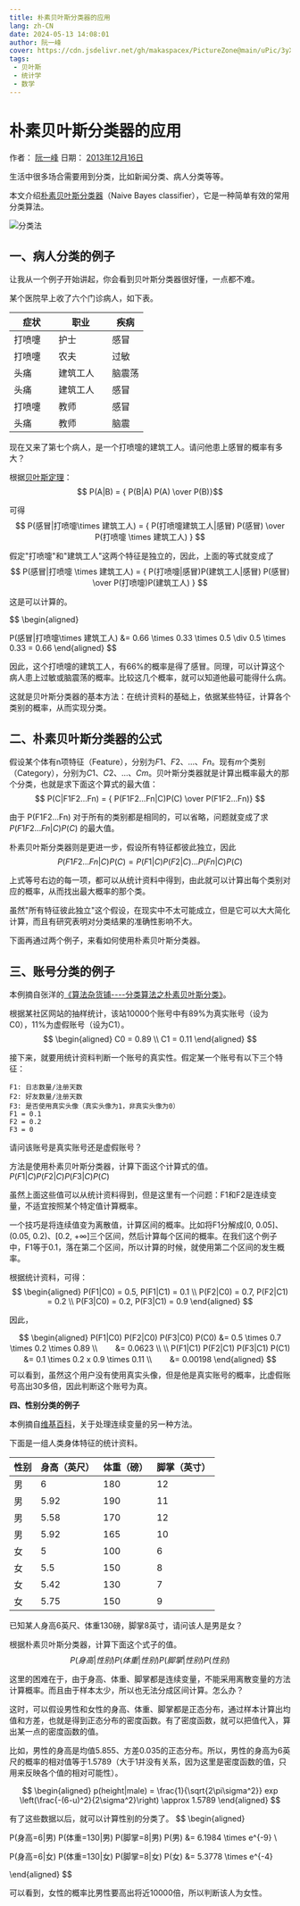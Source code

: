 ```yaml
---
title: 朴素贝叶斯分类器的应用
lang: zh-CN
date: 2024-05-13 14:08:01
author: 阮一峰
cover: https://cdn.jsdelivr.net/gh/makaspacex/PictureZone@main/uPic/3yXTzL.png
tags:
 - 贝叶斯
 - 统计学
 - 数学
---
```


# 朴素贝叶斯分类器的应用

作者： [阮一峰](https://www.ruanyifeng.com/)
日期： [2013年12月16日](https://www.ruanyifeng.com/blog/2013/12/)

生活中很多场合需要用到分类，比如新闻分类、病人分类等等。

本文介绍[朴素贝叶斯分类器](https://zh.wikipedia.org/wiki/朴素贝叶斯分类器)（Naive Bayes classifier），它是一种简单有效的常用分类算法。

![分类法](https://cdn.jsdelivr.net/gh/makaspacex/PictureZone@main/uPic/3yXTzL.png)

## 一、病人分类的例子

让我从一个例子开始讲起，你会看到贝叶斯分类器很好懂，一点都不难。

某个医院早上收了六个门诊病人，如下表。

|症状　　 |职业　　　|疾病 |
| ------| ------| ------|
|打喷嚏　|护士　　　|感冒|
|打喷嚏　|农夫　　　|过敏|
|头痛　　|建筑工人　|脑震荡|
|头痛　　|建筑工人　|感冒|
|打喷嚏　|教师　　　|感冒|
|头痛　　|教师　　　|脑震|

现在又来了第七个病人，是一个打喷嚏的建筑工人。请问他患上感冒的概率有多大？

根据[贝叶斯定理](https://www.ruanyifeng.com/blog/2011/08/bayesian_inference_part_one.html)：
$$ P(A|B) = { P(B|A) P(A) \over P(B)}$$

可得
$$
P(感冒|打喷嚏\times 建筑工人) = { P(打喷嚏建筑工人|感冒)  P(感冒) \over P(打喷嚏 \times 建筑工人) }
$$

假定"打喷嚏"和"建筑工人"这两个特征是独立的，因此，上面的等式就变成了
$$
P(感冒|打喷嚏 \times 建筑工人) = { P(打喷嚏|感冒)P(建筑工人|感冒) P(感冒) \over  P(打喷嚏)P(建筑工人) }
$$

这是可以计算的。

$$
\begin{aligned}

P(感冒|打喷嚏\times 建筑工人) &= 0.66 \times 0.33 \times 0.5 \div 0.5 \times 0.33 = 0.66
\end{aligned}
$$

因此，这个打喷嚏的建筑工人，有66%的概率是得了感冒。同理，可以计算这个病人患上过敏或脑震荡的概率。比较这几个概率，就可以知道他最可能得什么病。

这就是贝叶斯分类器的基本方法：在统计资料的基础上，依据某些特征，计算各个类别的概率，从而实现分类。

##  二、朴素贝叶斯分类器的公式

假设某个体有n项特征（Feature），分别为$F1、F2、...、Fn$。现有$m$个类别（Category），分别为$C1、C2、...、Cm$。贝叶斯分类器就是计算出概率最大的那个分类，也就是求下面这个算式的最大值：
$$
P(C|F1F2...Fn) = { P(F1F2...Fn|C)P(C) \over P(F1F2...Fn)}
$$

由于 P(F1F2...Fn) 对于所有的类别都是相同的，可以省略，问题就变成了求 $P(F1F2...Fn|C)P(C)$ 的最大值。

朴素贝叶斯分类器则是更进一步，假设所有特征都彼此独立，因此
$$
P(F1F2...Fn|C)P(C) = P(F1|C)P(F2|C) ... P(Fn|C)P(C)
$$

上式等号右边的每一项，都可以从统计资料中得到，由此就可以计算出每个类别对应的概率，从而找出最大概率的那个类。

虽然"所有特征彼此独立"这个假设，在现实中不太可能成立，但是它可以大大简化计算，而且有研究表明对分类结果的准确性影响不大。

下面再通过两个例子，来看如何使用朴素贝叶斯分类器。

##  三、账号分类的例子

本例摘自张洋的[《算法杂货铺----分类算法之朴素贝叶斯分类》](http://www.cnblogs.com/leoo2sk/archive/2010/09/17/1829190.html)。

根据某社区网站的抽样统计，该站10000个账号中有89%为真实账号（设为C0），11%为虚假账号（设为C1）。
$$
\begin{aligned}
C0 = 0.89 \\
C1 = 0.11
\end{aligned}
$$

接下来，就要用统计资料判断一个账号的真实性。假定某一个账号有以下三个特征：
```
F1: 日志数量/注册天数
F2: 好友数量/注册天数
F3: 是否使用真实头像（真实头像为1，非真实头像为0）
F1 = 0.1
F2 = 0.2
F3 = 0
```

请问该账号是真实账号还是虚假账号？

方法是使用朴素贝叶斯分类器，计算下面这个计算式的值。
$P(F1|C)P(F2|C)P(F3|C)P(C)$

虽然上面这些值可以从统计资料得到，但是这里有一个问题：F1和F2是连续变量，不适宜按照某个特定值计算概率。

一个技巧是将连续值变为离散值，计算区间的概率。比如将F1分解成[0, 0.05]、(0.05, 0.2)、[0.2, +∞]三个区间，然后计算每个区间的概率。在我们这个例子中，F1等于0.1，落在第二个区间，所以计算的时候，就使用第二个区间的发生概率。

根据统计资料，可得：
$$
\begin{aligned}
P(F1|C0) = 0.5, P(F1|C1) = 0.1 \\
P(F2|C0) = 0.7, P(F2|C1) = 0.2 \\
P(F3|C0) = 0.2, P(F3|C1) = 0.9
\end{aligned}
$$

因此，

$$
\begin{aligned}
P(F1|C0) P(F2|C0) P(F3|C0) P(C0) &= 0.5 \times 0.7 \times 0.2 \times 0.89 \\
　　&= 0.0623
\\
\\
P(F1|C1) P(F2|C1) P(F3|C1) P(C1) &= 0.1 \times 0.2 x 0.9 \times 0.11 \\
　　&= 0.00198
\end{aligned}
$$
可以看到，虽然这个用户没有使用真实头像，但是他是真实账号的概率，比虚假账号高出30多倍，因此判断这个账号为真。

**四、性别分类的例子**

本例摘自[维基百科](https://en.wikipedia.org/wiki/Naive_Bayes#Sex_classification)，关于处理连续变量的另一种方法。

下面是一组人类身体特征的统计资料。

| 性别 | 身高（英尺） | 体重（磅） | 脚掌（英寸） |
|----|--------|-------|--------|
| 男  | 6      | 180   | 12     |
| 男  | 5.92   | 190   | 11     |
| 男  | 5.58   | 170   | 12     |
| 男  | 5.92   | 165   | 10     |
| 女  | 5      | 100   | 6      |
| 女  | 5.5    | 150   | 8      |
| 女  | 5.42   | 130   | 7      |
| 女  | 5.75   | 150   | 9      |
已知某人身高6英尺、体重130磅，脚掌8英寸，请问该人是男是女？

根据朴素贝叶斯分类器，计算下面这个式子的值。
$$ P(身高|性别)P(体重|性别) P(脚掌|性别)P(性别) $$

这里的困难在于，由于身高、体重、脚掌都是连续变量，不能采用离散变量的方法计算概率。而且由于样本太少，所以也无法分成区间计算。怎么办？

这时，可以假设男性和女性的身高、体重、脚掌都是正态分布，通过样本计算出均值和方差，也就是得到正态分布的密度函数。有了密度函数，就可以把值代入，算出某一点的密度函数的值。

比如，男性的身高是均值5.855、方差0.035的正态分布。所以，男性的身高为6英尺的概率的相对值等于1.5789（大于1并没有关系，因为这里是密度函数的值，只用来反映各个值的相对可能性）。

$$
\begin{aligned}
p(height|male) = \frac{1}{\sqrt{2\pi\sigma^2}} exp \left(\frac{-(6-u)^2}{2\sigma^2}\right) \approx 1.5789
\end{aligned}
$$

有了这些数据以后，就可以计算性别的分类了。
$$
\begin{aligned}

P(身高=6|男) P(体重=130|男)  P(脚掌=8|男) P(男) &= 6.1984 \times e^{-9} \\

P(身高=6|女)  P(体重=130|女)  P(脚掌=8|女) P(女) &= 5.3778 \times e^{-4}

\end{aligned}
$$

可以看到，女性的概率比男性要高出将近10000倍，所以判断该人为女性。
